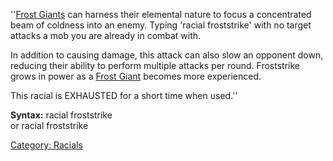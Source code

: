 ''[Frost Giants](Frost_Giants "wikilink") can harness their elemental
nature to focus a concentrated beam of coldness into an enemy. Typing
'racial froststrike' with no target attacks a mob you are already in
combat with.

In addition to causing damage, this attack can also slow an opponent
down, reducing their ability to perform multiple attacks per round.
Froststrike grows in power as a [Frost Giant](Frost_Giants "wikilink")
becomes more experienced.

This racial is EXHAUSTED for a short time when used.''

**Syntax:** racial froststrike <target>  
or racial froststrike

[Category: Racials](Category:_Racials "wikilink")
